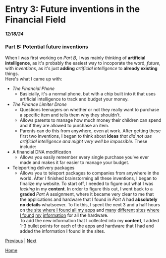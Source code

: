 # Entry 3: Future inventions in the Financial Field
##### 12/18/24

### Part B: Potential future inventions
When I was first working on _Part B_, I was mainly thinking of **artificial intelligence**, as it's probably the easiest way to incoporate the word, _future_, with _inventions_, as it's just **adding** _artificial intelligence_ to **already existing** things.  
Here's what I came up with:
* _The Financial Phone_
  * Basicially, it's a normal phone, but with a chip built into it that uses artificial intelligence to track and budget your money.
* _The Finance Limiter Drone_
  * Questions teenagers on whether or not they really want to purchase a specific item and tells them why they shouldn't.
  * Allows parents to manage how much money their children can spend and if they are allowed to purchase an item.
  * Parents can do this from anywhere, even at work.
After getting these first two inventions, I began to think about **ideas** _that did not use artificial intelligence and might very well be impossible._
These include:
* A financial DNA modification
  * Allows you easily remember every single purchase you've ever made and makes it far easier to manage your budget.
* Teleporting delivery packages
  * Allows you to teleport packages to companies from anywhere in the world.
After I finished brainstorming all these inventions, I began to finalize my website.
To start off, I needed to figure out what I was _lacking_ in my **content**. In order to figure this out, I went back to a **graded** _Part A_ assignment, where it became very clear to me that the applications and hardware that I found in _Part A_ had **absolutely no details** whatsoever. To fix this, I spent the next 3 and a half hours on [the site where I found all my apps](https://post.edu/blog/10-best-budgeting-apps-for-college-students/) and [many](https://www.usaid.gov/energy/powering-health/system-components/uninterruptible-power-supplies) [different](https://www.fcc.gov/general/voice-over-internet-protocol-voip) [sites](https://www.cisco.com/c/en/us/solutions/small-business/resource-center/networking/how-does-a-router-work.html) [where](https://rocketgraphics.co.uk/news/what-is-signage/) [I found](https://phys.org/tags/liquid+crystal+displays/) [my](https://kcpos.co.uk/news/what-is-the-difference-epos-vs-pos/) [information](https://www.copyproductsinc.com/the-benefits-of-interactive-whiteboards-for-business/) for all the hardware.  
To add the new information that I collected into my **content**, I added 1-3 bullet points for each of the apps and hardware that I had and added the information I found in the sites.

[Previous](entry02.md) | [Next](entry04.md)

[Home](../README.md)
